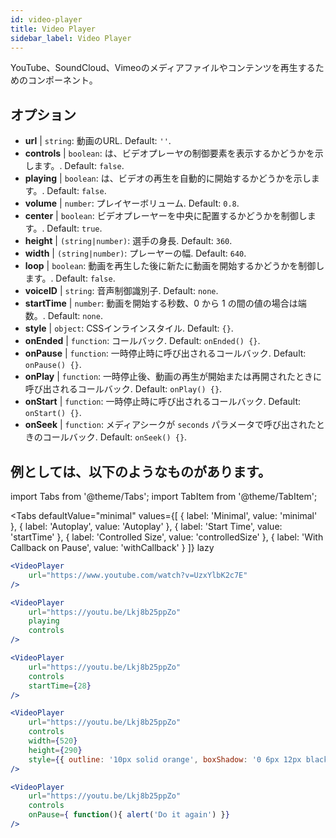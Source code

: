 ```yaml
---
id: video-player
title: Video Player
sidebar_label: Video Player
---
```


YouTube、SoundCloud、Vimeoのメディアファイルやコンテンツを再生するためのコンポーネント。

## オプション

* __url__ | `string`: 動画のURL. Default: `''`.
* __controls__ | `boolean`: は、ビデオプレーヤの制御要素を表示するかどうかを示します。. Default: `false`.
* __playing__ | `boolean`: は、ビデオの再生を自動的に開始するかどうかを示します。. Default: `false`.
* __volume__ | `number`: プレイヤーボリューム. Default: `0.8`.
* __center__ | `boolean`: ビデオプレーヤーを中央に配置するかどうかを制御します。. Default: `true`.
* __height__ | `(string|number)`: 選手の身長. Default: `360`.
* __width__ | `(string|number)`: プレーヤーの幅. Default: `640`.
* __loop__ | `boolean`: 動画を再生した後に新たに動画を開始するかどうかを制御します。. Default: `false`.
* __voiceID__ | `string`: 音声制御識別子. Default: `none`.
* __startTime__ | `number`: 動画を開始する秒数、0 から 1 の間の値の場合は端数。. Default: `none`.
* __style__ | `object`: CSSインラインスタイル. Default: `{}`.
* __onEnded__ | `function`: コールバック. Default: `onEnded() {}`.
* __onPause__ | `function`: 一時停止時に呼び出されるコールバック. Default: `onPause() {}`.
* __onPlay__ | `function`: 一時停止後、動画の再生が開始または再開されたときに呼び出されるコールバック. Default: `onPlay() {}`.
* __onStart__ | `function`: 一時停止時に呼び出されるコールバック. Default: `onStart() {}`.
* __onSeek__ | `function`: メディアシークが `seconds` パラメータで呼び出されたときのコールバック. Default: `onSeek() {}`.


## 例としては、以下のようなものがあります。

import Tabs from '@theme/Tabs';
import TabItem from '@theme/TabItem';

<Tabs
    defaultValue="minimal"
    values={[
        { label: 'Minimal', value: 'minimal' },
        { label: 'Autoplay', value: 'Autoplay' },
        { label: 'Start Time', value: 'startTime' },
        { label: 'Controlled Size', value: 'controlledSize' },
        { label: 'With Callback on Pause', value: 'withCallback' }
    ]}
    lazy
>
<TabItem value="minimal">

```jsx live
<VideoPlayer
    url="https://www.youtube.com/watch?v=UzxYlbK2c7E"
/>
```

</TabItem>

<TabItem value="withStyle">

```jsx live
<VideoPlayer
    url="https://youtu.be/Lkj8b25ppZo"
    playing
    controls
/>
```
</TabItem>

<TabItem value="startTime">

```jsx live
<VideoPlayer
    url="https://youtu.be/Lkj8b25ppZo"
    controls
    startTime={28}
/>
```
</TabItem>


<TabItem value="controlledSize">

```jsx live
<VideoPlayer
    url="https://youtu.be/Lkj8b25ppZo"
    controls
    width={520}
    height={290}
    style={{ outline: '10px solid orange', boxShadow: '0 6px 12px black'}}
/>
```
</TabItem>


<TabItem value="withCallback">

```jsx live
<VideoPlayer
    url="https://youtu.be/Lkj8b25ppZo"
    controls
    onPause={ function(){ alert('Do it again') }}
/>
```
</TabItem>

</Tabs>



